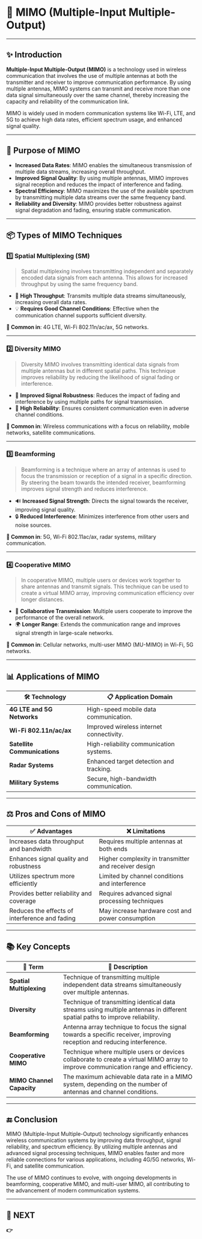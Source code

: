 # 📡 MIMO (Multiple-Input Multiple-Output)

---

## ✨ Introduction

**Multiple-Input Multiple-Output (MIMO)** is a technology used in wireless communication that involves the use of multiple antennas at both the transmitter and receiver to improve communication performance. By using multiple antennas, MIMO systems can transmit and receive more than one data signal simultaneously over the same channel, thereby increasing the capacity and reliability of the communication link.

MIMO is widely used in modern communication systems like Wi-Fi, LTE, and 5G to achieve high data rates, efficient spectrum usage, and enhanced signal quality.

---

## 🎯 Purpose of MIMO

- **Increased Data Rates**: MIMO enables the simultaneous transmission of multiple data streams, increasing overall throughput.
- **Improved Signal Quality**: By using multiple antennas, MIMO improves signal reception and reduces the impact of interference and fading.
- **Spectral Efficiency**: MIMO maximizes the use of the available spectrum by transmitting multiple data streams over the same frequency band.
- **Reliability and Diversity**: MIMO provides better robustness against signal degradation and fading, ensuring stable communication.

---

## 📦 Types of MIMO Techniques

### 1️⃣ **Spatial Multiplexing (SM)**

> Spatial multiplexing involves transmitting independent and separately encoded data signals from each antenna. This allows for increased throughput by using the same frequency band.

- 📶 **High Throughput**: Transmits multiple data streams simultaneously, increasing overall data rates.
- 💡 **Requires Good Channel Conditions**: Effective when the communication channel supports sufficient diversity.

**📌 Common in**: 4G LTE, Wi-Fi 802.11n/ac/ax, 5G networks.

---

### 2️⃣ **Diversity MIMO**

> Diversity MIMO involves transmitting identical data signals from multiple antennas but in different spatial paths. This technique improves reliability by reducing the likelihood of signal fading or interference.

- 🔄 **Improved Signal Robustness**: Reduces the impact of fading and interference by using multiple paths for signal transmission.
- 📡 **High Reliability**: Ensures consistent communication even in adverse channel conditions.

**📌 Common in**: Wireless communications with a focus on reliability, mobile networks, satellite communications.

---

### 3️⃣ **Beamforming**

> Beamforming is a technique where an array of antennas is used to focus the transmission or reception of a signal in a specific direction. By steering the beam towards the intended receiver, beamforming improves signal strength and reduces interference.

- 🔊 **Increased Signal Strength**: Directs the signal towards the receiver, improving signal quality.
- 🔒 **Reduced Interference**: Minimizes interference from other users and noise sources.

**📌 Common in**: 5G, Wi-Fi 802.11ac/ax, radar systems, military communication.

---

### 4️⃣ **Cooperative MIMO**

> In cooperative MIMO, multiple users or devices work together to share antennas and transmit signals. This technique can be used to create a virtual MIMO array, improving communication efficiency over longer distances.

- 🤝 **Collaborative Transmission**: Multiple users cooperate to improve the performance of the overall network.
- 🌍 **Longer Range**: Extends the communication range and improves signal strength in large-scale networks.

**📌 Common in**: Cellular networks, multi-user MIMO (MU-MIMO) in Wi-Fi, 5G networks.

---

## 📊 Applications of MIMO

| 🛠️ Technology              | 📋 Application Domain                          |
|----------------------------|-----------------------------------------------|
| **4G LTE and 5G Networks**  | High-speed mobile data communication.        |
| **Wi-Fi 802.11n/ac/ax**     | Improved wireless internet connectivity.      |
| **Satellite Communications**| High-reliability communication systems.       |
| **Radar Systems**           | Enhanced target detection and tracking.       |
| **Military Systems**        | Secure, high-bandwidth communication.         |

---

## ⚖️ Pros and Cons of MIMO

| ✅ Advantages                                  | ❌ Limitations                                  |
|----------------------------------------------|------------------------------------------------|
| Increases data throughput and bandwidth      | Requires multiple antennas at both ends        |
| Enhances signal quality and robustness       | Higher complexity in transmitter and receiver design |
| Utilizes spectrum more efficiently            | Limited by channel conditions and interference |
| Provides better reliability and coverage     | Requires advanced signal processing techniques |
| Reduces the effects of interference and fading| May increase hardware cost and power consumption |

---

## 📚 Key Concepts

| 🔑 Term                  | 📖 Description                                                          |
|--------------------------|-------------------------------------------------------------------------|
| **Spatial Multiplexing**  | Technique of transmitting multiple independent data streams simultaneously over multiple antennas. |
| **Diversity**             | Technique of transmitting identical data streams using multiple antennas in different spatial paths to improve reliability. |
| **Beamforming**           | Antenna array technique to focus the signal towards a specific receiver, improving reception and reducing interference. |
| **Cooperative MIMO**      | Technique where multiple users or devices collaborate to create a virtual MIMO array to improve communication range and efficiency. |
| **MIMO Channel Capacity** | The maximum achievable data rate in a MIMO system, depending on the number of antennas and channel conditions. |

---



## 🔚 Conclusion

MIMO (Multiple-Input Multiple-Output) technology significantly enhances wireless communication systems by improving data throughput, signal reliability, and spectrum efficiency. By utilizing multiple antennas and advanced signal processing techniques, MIMO enables faster and more reliable connections for various applications, including 4G/5G networks, Wi-Fi, and satellite communication.

The use of MIMO continues to evolve, with ongoing developments in beamforming, cooperative MIMO, and multi-user MIMO, all contributing to the advancement of modern communication systems.

---

## 🔹 NEXT  
**👉[](../Wireless_Communications)**
